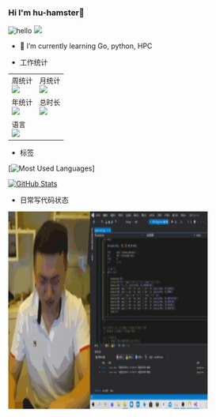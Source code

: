 ###  Hi I'm hu-hamster👋


<!--
 此处可以添加自己的项目用于展示，限六个，目前没啥好的项目，就不丢人了...
![Readme Card](https://github-readme-stats.vercel.app/api/pin/?username=hu-hamster&repo=ginEssential) -->

![hello](https://views.whatilearened.today/views/github/hu-hamster/deplives.svg)
![](https://img.shields.io/badge/%E5%86%99%E4%BD%9C%E5%B7%A5%E5%85%B7-VS%20Code-green)

- 🌱 I’m currently learning Go, python, HPC

- 工作统计
<table><tr>
  <td>
    <figcaption>周统计</figcaption>
    <img src=https://wakatime.com/share/@hu_hamster/506668ee-cce8-481d-853b-a4a5e11ecb2d.png border=0>
  </td>
  <td>
    <figcaption>月统计</figcaption>
    <img src=https://wakatime.com/share/@hu_hamster/f5c7ea43-528f-4c9e-9d74-9231a8968b6a.png border=0>
  </td>
</tr>
<tr>
  <td>
    <figcaption>年统计</figcaption>
    <img src=https://wakatime.com/share/@hu_hamster/af9fe50d-cb74-4eae-8fd2-d58f8750a869.png border=0>
  </td>
    <td>
    <figcaption>总时长</figcaption>
    <img src=https://wakatime.com/share/@hu_hamster/c58f15d7-aa42-43a2-9855-2cf887c81e9a.png border=0>
  </td>
</tr>
<tr>
 <td>
  <figcaption>语言</figcaption>
  <img src="https://wakatime.com/share/@hu_hamster/62d4de64-bf2f-4634-ac2e-2badb88006e0.png">
 </td>
 </tr>
</table>


- 标签

 
[![Most Used Languages](https://github-readme-stats.vercel.app/api/top-langs/?username=hu-hamster&theme=dracula&layout=compact&hide=javascript,css)]

<a href="https://github.com/hu-hamster">
  <img alt="GitHub Stats" src="https://github-readme-stats.vercel.app/api?username=hu-hamster&include_all_commits=true&theme=dracula" />
</a>


- 日常写代码状态

<img src="https://github.com/hu-hamster/hu-hamster/blob/main/yaoshui.gif" width=80% height="400"></img>


<!--
**hu-hamster/hu-hamster** is a ✨ _special_ ✨ repository because its `README.md` (this file) appears on your GitHub profile.

Here are some ideas to get you started:

- 🔭 I’m currently working on ...
- 🌱 I’m currently learning ...
- 👯 I’m looking to collaborate on ...
- 🤔 I’m looking for help with ...
- 💬 Ask me about ...
- 📫 How to reach me: ...
- 😄 Pronouns: ...
- ⚡ Fun fact: ...
-->
